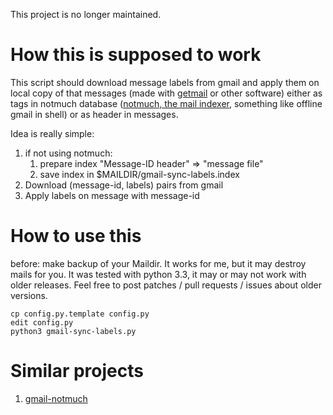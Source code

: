 This project is no longer maintained.

How this is supposed to work
============================

This script should download message labels from gmail and apply them on local copy of that messages (made with [getmail](http://pyropus.ca/software/getmail/) or other software) either as tags in notmuch database ([notmuch, the mail indexer](http://notmuchmail.org/), something like offline gmail in shell) or as header in messages.

Idea is really simple:

1. if not using notmuch: 
    1. prepare index "Message-ID header" => "message file"
    2. save index in $MAILDIR/gmail-sync-labels.index
2. Download (message-id, labels) pairs from gmail
3. Apply labels on message with message-id

How to use this
=============

before: make backup of your Maildir. It works for me, but it may destroy mails for you. It was tested with python 3.3, it may or may not work with older releases. Feel free to post patches / pull requests / issues about older versions.

    cp config.py.template config.py
    edit config.py
    python3 gmail-sync-labels.py

Similar projects
==============

1. [gmail-notmuch](http://git.zx2c4.com/gmail-notmuch/)
